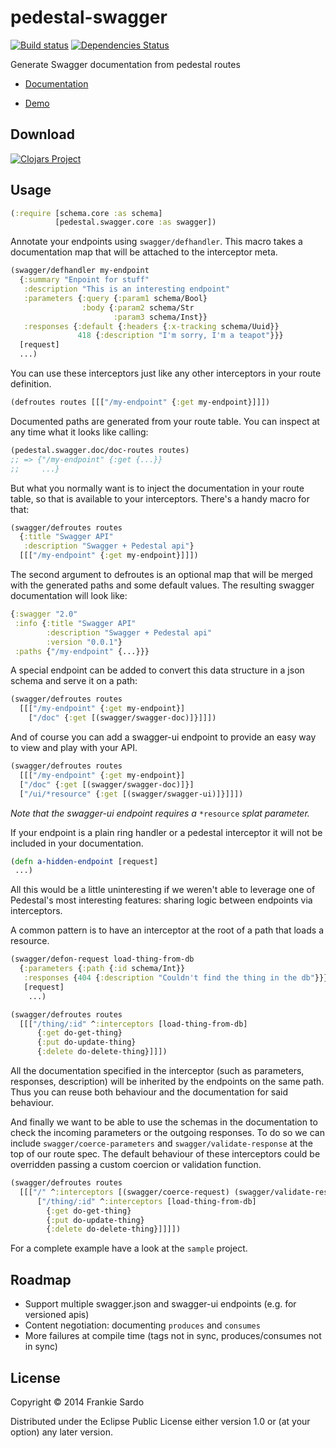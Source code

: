 # pedestal-swagger

[![Build status](https://circleci.com/gh/frankiesardo/pedestal-swagger.svg?style=shield)](https://circleci.com/gh/frankiesardo/pedestal-swagger) [![Dependencies Status](http://jarkeeper.com/frankiesardo/pedestal-swagger/status.png)](http://jarkeeper.com/frankiesardo/pedestal-swagger)

Generate Swagger documentation from pedestal routes

- [Documentation](http://frankiesardo.github.io/pedestal-swagger/)

- [Demo](https://pedestal-swagger.herokuapp.com)

## Download

[![Clojars Project](http://clojars.org/frankiesardo/pedestal-swagger/latest-version.svg)](http://clojars.org/frankiesardo/pedestal-swagger)

## Usage

```clj
(:require [schema.core :as schema]
          [pedestal.swagger.core :as swagger])
```


Annotate your endpoints using `swagger/defhandler`. This macro takes a documentation map that will be attached to the interceptor meta.

```clj
(swagger/defhandler my-endpoint
  {:summary "Enpoint for stuff"
   :description "This is an interesting endpoint"
   :parameters {:query {:param1 schema/Bool}
                :body {:param2 schema/Str
                       :param3 schema/Inst}}
   :responses {:default {:headers {:x-tracking schema/Uuid}}
               418 {:description "I'm sorry, I'm a teapot"}}}
  [request]
  ...)
```

You can use these interceptors just like any other interceptors in your route definition.

```clj
(defroutes routes [[["/my-endpoint" {:get my-endpoint}]]])
```

Documented paths are generated from your route table. You can inspect at any time what it looks like calling:

```clj
(pedestal.swagger.doc/doc-routes routes)
;; => {"/my-endpoint" {:get {...}}
;;     ...}
```

But what you normally want is to inject the documentation in your route table, so that is available to your interceptors. There's a handy macro for that:

```clj
(swagger/defroutes routes
  {:title "Swagger API"
   :description "Swagger + Pedestal api"}
  [[["/my-endpoint" {:get my-endpoint}]]])
```

The second argument to defroutes is an optional map that will be merged with the generated paths and some default values. The resulting swagger documentation will look like:

```clj
{:swagger "2.0"
 :info {:title "Swagger API"
        :description "Swagger + Pedestal api"
        :version "0.0.1"}
 :paths {"/my-endpoint" {...}}}
```

A special endpoint can be added to convert this data structure in a json schema and serve it on a path:

```clj
(swagger/defroutes routes
  [[["/my-endpoint" {:get my-endpoint}]
    ["/doc" {:get [(swagger/swagger-doc)]}]]])
```

And of course you can add a swagger-ui endpoint to provide an easy way to view and play with your API.

```clj
(swagger/defroutes routes
  [[["/my-endpoint" {:get my-endpoint}]
  ["/doc" {:get [(swagger/swagger-doc)]}]
  ["/ui/*resource" {:get [(swagger/swagger-ui)]}]]])
```

_Note that the swagger-ui endpoint requires a_ `*resource` _splat parameter._

If your endpoint is a plain ring handler or a pedestal interceptor it will not be included in your documentation.

```clj
(defn a-hidden-endpoint [request]
 ...)
```

All this would be a little uninteresting if we weren't able to leverage one of Pedestal's most interesting features: sharing logic between endpoints via interceptors.

A common pattern is to have an interceptor at the root of a path that loads a resource.

```clj
(swagger/defon-request load-thing-from-db
  {:parameters {:path {:id schema/Int}}
   :responses {404 {:description "Couldn't find the thing in the db"}}}
   [request]
    ...)

(swagger/defroutes routes
  [[["/thing/:id" ^:interceptors [load-thing-from-db]
      {:get do-get-thing}
      {:put do-update-thing}
      {:delete do-delete-thing}]]])
```
All the documentation specified in the interceptor (such as parameters, responses, description) will be inherited by the endpoints on the same path. Thus you can reuse both behaviour and the documentation for said behaviour.

And finally we want to be able to use the schemas in the documentation to check the incoming parameters or the outgoing responses. To do so we can include `swagger/coerce-parameters` and `swagger/validate-response` at the top of our route spec. The default behaviour of these interceptors could be overridden passing a custom coercion or validation function.

```clj
(swagger/defroutes routes
  [[["/" ^:interceptors [(swagger/coerce-request) (swagger/validate-response)]
      ["/thing/:id" ^:interceptors [load-thing-from-db]
        {:get do-get-thing}
        {:put do-update-thing}
        {:delete do-delete-thing}]]]])
```

For a complete example have a look at the `sample` project.


## Roadmap

- Support multiple swagger.json and swagger-ui endpoints (e.g. for versioned apis)
- Content negotiation: documenting `produces` and `consumes`
- More failures at compile time (tags not in sync, produces/consumes not in sync)

## License

Copyright © 2014 Frankie Sardo

Distributed under the Eclipse Public License either version 1.0 or (at
your option) any later version.
